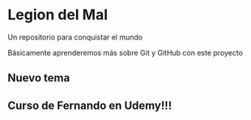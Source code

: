 # Legion del Mal
Un repositorio para conquistar el mundo

Básicamente aprenderemos más sobre Git y GitHub con este proyecto

## Nuevo tema

## Curso de Fernando en Udemy!!!